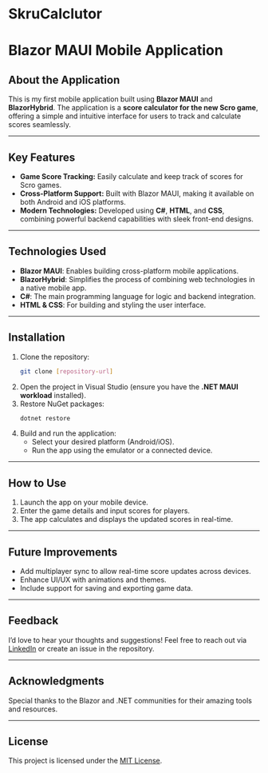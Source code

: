# SkruCalclutor

# Blazor MAUI Mobile Application

## About the Application

This is my first mobile application built using **Blazor MAUI** and **BlazorHybrid**. The application is a **score calculator for the new Scro game**, offering a simple and intuitive interface for users to track and calculate scores seamlessly.

---

## Key Features

- **Game Score Tracking:** Easily calculate and keep track of scores for Scro games.
- **Cross-Platform Support:** Built with Blazor MAUI, making it available on both Android and iOS platforms.
- **Modern Technologies:** Developed using **C#**, **HTML**, and **CSS**, combining powerful backend capabilities with sleek front-end designs.

---

## Technologies Used

- **Blazor MAUI**: Enables building cross-platform mobile applications.
- **BlazorHybrid**: Simplifies the process of combining web technologies in a native mobile app.
- **C#**: The main programming language for logic and backend integration.
- **HTML & CSS**: For building and styling the user interface.

---

## Installation

1. Clone the repository:
   ```bash
   git clone [repository-url]
   ```
2. Open the project in Visual Studio (ensure you have the **.NET MAUI workload** installed).
3. Restore NuGet packages:
   ```bash
   dotnet restore
   ```
4. Build and run the application:
   - Select your desired platform (Android/iOS).
   - Run the app using the emulator or a connected device.

---

## How to Use

1. Launch the app on your mobile device.
2. Enter the game details and input scores for players.
3. The app calculates and displays the updated scores in real-time.

---

## Future Improvements

- Add multiplayer sync to allow real-time score updates across devices.
- Enhance UI/UX with animations and themes.
- Include support for saving and exporting game data.

---

## Feedback

I’d love to hear your thoughts and suggestions! Feel free to reach out via [LinkedIn](https://www.linkedin.com/in/abd-al-rhman-hisham-752022233/) or create an issue in the repository.

---

## Acknowledgments

Special thanks to the Blazor and .NET communities for their amazing tools and resources.

---

## License

This project is licensed under the [MIT License](LICENSE).
